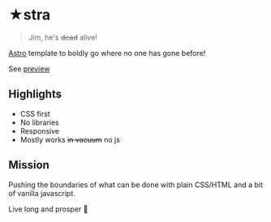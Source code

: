 # ★stra

> Jim, he's ~~dead~~ alive!

[Astro](https://astro.build/) template to boldly go where no one has gone before!

See [preview](https://astra-project.vercel.app)

## Highlights

- CSS first
- No libraries
- Responsive
- Mostly works ~~in vacuum~~ no js

## Mission

Pushing the boundaries of what can be done with plain CSS/HTML and a bit of vanilla javascript.

Live long and prosper :rocket:
